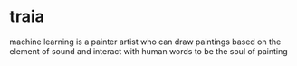 # traia
machine learning is a painter artist who can draw paintings based on the element of sound and  interact with human words to be the soul of painting
